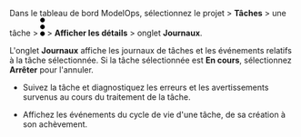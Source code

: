 Dans le tableau de bord ModelOps, sélectionnez le projet \> **Tâches** \> une tâche \> ![kebab menu](Images/kxu1689287376217.svg) \> **Afficher les détails** \> onglet **Journaux**.

L'onglet **Journaux** affiche les journaux de tâches et les événements relatifs à la tâche sélectionnée. Si la tâche sélectionnée est **En cours**, sélectionnez **Arrêter** pour l'annuler.

-   Suivez la tâche et diagnostiquez les erreurs et les avertissements survenus au cours du traitement de la tâche.

-   Affichez les événements du cycle de vie d'une tâche, de sa création à son achèvement.
